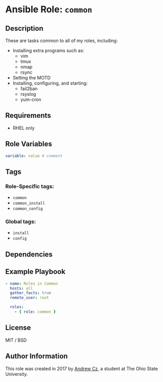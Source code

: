 # Ansible Role: `common`

## Description

These are tasks common to all of my roles, including:

* Installing extra programs such as:
    * vim
    * tmux
    * nmap
    * rsync
* Setting the MOTD
* Installing, configuring, and starting:
    * fail2ban
    * rsyslog
    * yum-cron

## Requirements

* RHEL only

## Role Variables

```yaml
variable: value # comment
```

## Tags

### Role-Specific tags:

* `common`
* `common_install`
* `common_config`

### Global tags:

* `install`
* `config`

## Dependencies

## Example Playbook

```yaml
- name: Roles in Common
  hosts: all
  gather_facts: true
  remote_user: root

  roles:
    - { role: common }
```

## License

MIT / BSD

## Author Information

This role was created in 2017 by [Andrew Cz](https://andrewcz.com), a student at The Ohio State University.
